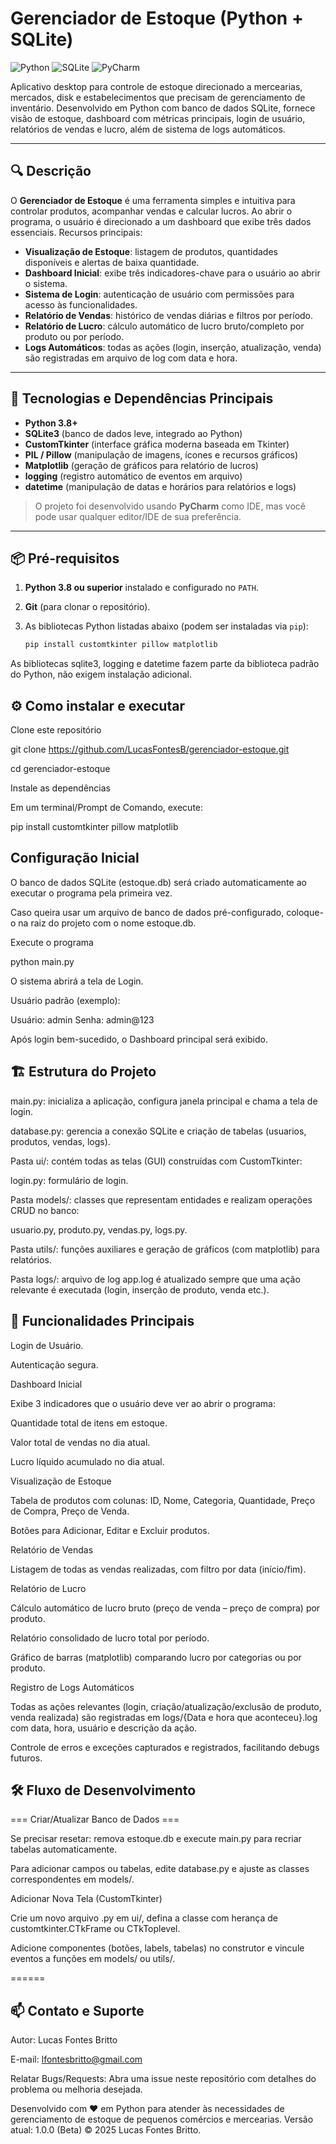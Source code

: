 # Gerenciador de Estoque (Python + SQLite)

![Python](https://img.shields.io/badge/python-3670A0?style=for-the-badge&logo=python&logoColor=ffdd54)
![SQLite](https://img.shields.io/badge/sqlite-%2307405e.svg?style=for-the-badge&logo=sqlite&logoColor=white)
![PyCharm](https://img.shields.io/badge/pycharm-143?style=for-the-badge&logo=pycharm&logoColor=black&color=black&labelColor=green)

Aplicativo desktop para controle de estoque direcionado a mercearias, mercados, disk e estabelecimentos que precisam de gerenciamento de inventário. Desenvolvido em Python com banco de dados SQLite, fornece visão de estoque, dashboard com métricas principais, login de usuário, relatórios de vendas e lucro, além de sistema de logs automáticos.

---

## 🔍 Descrição

O **Gerenciador de Estoque** é uma ferramenta simples e intuitiva para controlar produtos, acompanhar vendas e calcular lucros. Ao abrir o programa, o usuário é direcionado a um dashboard que exibe três dados essenciais. Recursos principais:

- **Visualização de Estoque**: listagem de produtos, quantidades disponíveis e alertas de baixa quantidade.
- **Dashboard Inicial**: exibe três indicadores-chave para o usuário ao abrir o sistema.
- **Sistema de Login**: autenticação de usuário com permissões para acesso às funcionalidades.
- **Relatório de Vendas**: histórico de vendas diárias e filtros por período.
- **Relatório de Lucro**: cálculo automático de lucro bruto/completo por produto ou por período.
- **Logs Automáticos**: todas as ações (login, inserção, atualização, venda) são registradas em arquivo de log com data e hora.

---

## 🚀 Tecnologias e Dependências Principais

- **Python 3.8+**  
- **SQLite3** (banco de dados leve, integrado ao Python)  
- **CustomTkinter** (interface gráfica moderna baseada em Tkinter)  
- **PIL / Pillow** (manipulação de imagens, ícones e recursos gráficos)  
- **Matplotlib** (geração de gráficos para relatório de lucros)  
- **logging** (registro automático de eventos em arquivo)  
- **datetime** (manipulação de datas e horários para relatórios e logs)

> O projeto foi desenvolvido usando **PyCharm** como IDE, mas você pode usar qualquer editor/IDE de sua preferência.

---

## 📦 Pré-requisitos

1. **Python 3.8 ou superior** instalado e configurado no `PATH`.  
2. **Git** (para clonar o repositório).  
3. As bibliotecas Python listadas abaixo (podem ser instaladas via `pip`):

   ```bash
   pip install customtkinter pillow matplotlib
As bibliotecas sqlite3, logging e datetime fazem parte da biblioteca padrão do Python, não exigem instalação adicional.

## ⚙️ Como instalar e executar
Clone este repositório

git clone https://github.com/LucasFontesB/gerenciador-estoque.git

cd gerenciador-estoque

Instale as dependências

Em um terminal/Prompt de Comando, execute:

pip install customtkinter pillow matplotlib

## Configuração Inicial

O banco de dados SQLite (estoque.db) será criado automaticamente ao executar o programa pela primeira vez.

Caso queira usar um arquivo de banco de dados pré-configurado, coloque-o na raiz do projeto com o nome estoque.db.

Execute o programa

python main.py

O sistema abrirá a tela de Login.

Usuário padrão (exemplo):

Usuário: admin
Senha: admin@123

Após login bem-sucedido, o Dashboard principal será exibido.

## 🏗 Estrutura do Projeto

main.py: inicializa a aplicação, configura janela principal e chama a tela de login.

database.py: gerencia a conexão SQLite e criação de tabelas (usuarios, produtos, vendas, logs).

Pasta ui/: contém todas as telas (GUI) construídas com CustomTkinter:

login.py: formulário de login.

Pasta models/: classes que representam entidades e realizam operações CRUD no banco:

usuario.py, produto.py, vendas.py, logs.py.

Pasta utils/: funções auxiliares e geração de gráficos (com matplotlib) para relatórios.

Pasta logs/: arquivo de log app.log é atualizado sempre que uma ação relevante é executada (login, inserção de produto, venda etc.).

## 🎯 Funcionalidades Principais
Login de Usuário.

Autenticação segura.

Dashboard Inicial

Exibe 3 indicadores que o usuário deve ver ao abrir o programa:

Quantidade total de itens em estoque.

Valor total de vendas no dia atual.

Lucro líquido acumulado no dia atual.

Visualização de Estoque

Tabela de produtos com colunas: ID, Nome, Categoria, Quantidade, Preço de Compra, Preço de Venda.

Botões para Adicionar, Editar e Excluir produtos.

Relatório de Vendas

Listagem de todas as vendas realizadas, com filtro por data (início/fim).

Relatório de Lucro

Cálculo automático de lucro bruto (preço de venda – preço de compra) por produto.

Relatório consolidado de lucro total por período.

Gráfico de barras (matplotlib) comparando lucro por categorias ou por produto.

Registro de Logs Automáticos

Todas as ações relevantes (login, criação/atualização/exclusão de produto, venda realizada) são registradas em logs/{Data e hora que aconteceu}.log com data, hora, usuário e descrição da ação.

Controle de erros e exceções capturados e registrados, facilitando debugs futuros.

## 🛠 Fluxo de Desenvolvimento
=== Criar/Atualizar Banco de Dados ===

Se precisar resetar: remova estoque.db e execute main.py para recriar tabelas automaticamente.

Para adicionar campos ou tabelas, edite database.py e ajuste as classes correspondentes em models/.

Adicionar Nova Tela (CustomTkinter)

Crie um novo arquivo .py em ui/, defina a classe com herança de customtkinter.CTkFrame ou CTkToplevel.

Adicione componentes (botões, labels, tabelas) no construtor e vincule eventos a funções em models/ ou utils/.

======

## 📫 Contato e Suporte
Autor: Lucas Fontes Britto

E-mail: lfontesbritto@gmail.com

Relatar Bugs/Requests: Abra uma issue neste repositório com detalhes do problema ou melhoria desejada.

Desenvolvido com ❤️ em Python para atender às necessidades de gerenciamento de estoque de pequenos comércios e mercearias.
Versão atual: 1.0.0 (Beta)
© 2025 Lucas Fontes Britto.
